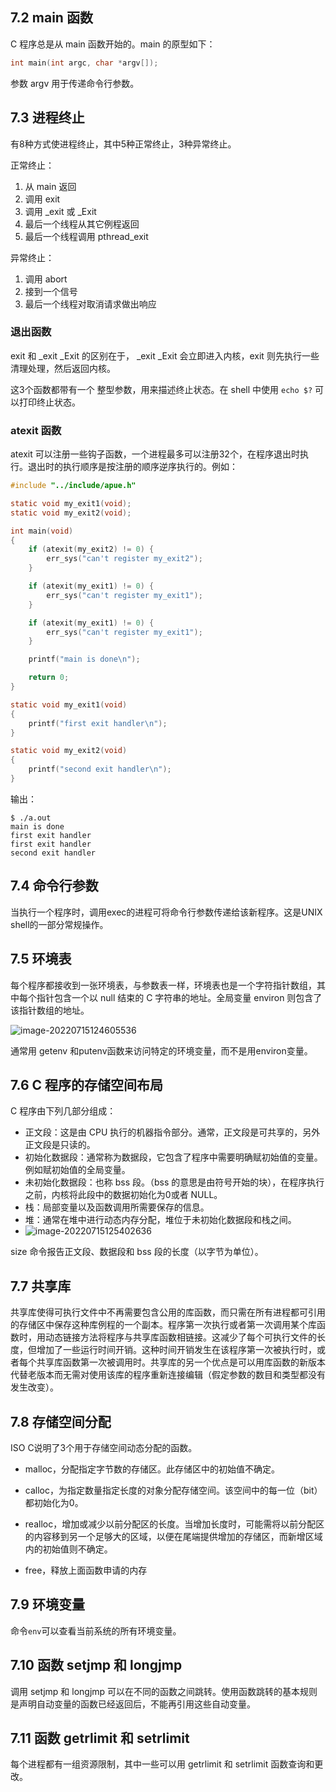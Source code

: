 ## 7.2 main 函数

C 程序总是从 main 函数开始的。main 的原型如下：

```c
int main(int argc, char *argv[]);
```

参数 argv 用于传递命令行参数。

## 7.3 进程终止

有8种方式使进程终止，其中5种正常终止，3种异常终止。

正常终止：

1. 从 main 返回
2. 调用 exit
3. 调用 _exit 或 _Exit
4. 最后一个线程从其它例程返回
5. 最后一个线程调用 pthread_exit

异常终止：

1. 调用 abort
2. 接到一个信号
3. 最后一个线程对取消请求做出响应

### 退出函数

exit 和 _exit _Exit 的区别在于， _exit _Exit 会立即进入内核，exit 则先执行一些清理处理，然后返回内核。

这3个函数都带有一个 整型参数，用来描述终止状态。在 shell 中使用 `echo $?` 可以打印终止状态。

### atexit 函数

atexit 可以注册一些钩子函数，一个进程最多可以注册32个，在程序退出时执行。退出时的执行顺序是按注册的顺序逆序执行的。例如：

```c
#include "../include/apue.h"

static void my_exit1(void);
static void my_exit2(void);

int main(void)
{
    if (atexit(my_exit2) != 0) {
        err_sys("can't register my_exit2");
    }

    if (atexit(my_exit1) != 0) {
        err_sys("can't register my_exit1");
    }

    if (atexit(my_exit1) != 0) {
        err_sys("can't register my_exit1");
    }

    printf("main is done\n");

    return 0;
}

static void my_exit1(void)
{
    printf("first exit handler\n");
}

static void my_exit2(void)
{
    printf("second exit handler\n");
}
```

输出：

```SHELL
$ ./a.out 
main is done
first exit handler
first exit handler
second exit handler
```

## 7.4 命令行参数

当执行一个程序时，调用exec的进程可将命令行参数传递给该新程序。这是UNIX shell的一部分常规操作。

## 7.5 环境表

每个程序都接收到一张环境表，与参数表一样，环境表也是一个字符指针数组，其中每个指针包含一个以 null 结束的 C 字符串的地址。全局变量 environ 则包含了该指针数组的地址。

![image-20220715124605536](../../../../../../home/echo/.config/Typora/typora-user-images/image-20220715124605536.png)



通常用 getenv 和putenv函数来访问特定的环境变量，而不是用environ变量。

## 7.6 C 程序的存储空间布局

C 程序由下列几部分组成：

* 正文段：这是由 CPU 执行的机器指令部分。通常，正文段是可共享的，另外正文段是只读的。
* 初始化数据段：通常称为数据段，它包含了程序中需要明确赋初始值的变量。例如赋初始值的全局变量。
* 未初始化数据段：也称 bss 段。（bss 的意思是由符号开始的块），在程序执行之前，内核将此段中的数据初始化为0或者 NULL。
* 栈：局部变量以及函数调用所需要保存的信息。
* 堆：通常在堆中进行动态内存分配，堆位于未初始化数据段和栈之间。
* ![image-20220715125402636](../../../../../../home/echo/.config/Typora/typora-user-images/image-20220715125402636.png)

size 命令报告正文段、数据段和 bss 段的长度（以字节为单位）。

## 7.7 共享库

共享库使得可执行文件中不再需要包含公用的库函数，而只需在所有进程都可引用的存储区中保存这种库例程的一个副本。程序第一次执行或者第一次调用某个库函数时，用动态链接方法将程序与共享库函数相链接。这减少了每个可执行文件的长度，但增加了一些运行时间开销。这种时间开销发生在该程序第一次被执行时，或者每个共享库函数第一次被调用时。共享库的另一个优点是可以用库函数的新版本代替老版本而无需对使用该库的程序重新连接编辑（假定参数的数目和类型都没有发生改变）。

## 7.8 存储空间分配

ISO C说明了3个用于存储空间动态分配的函数。

* malloc，分配指定字节数的存储区。此存储区中的初始值不确定。

* calloc，为指定数量指定长度的对象分配存储空间。该空间中的每一位（bit）都初始化为0。

* realloc，增加或减少以前分配区的长度。当增加长度时，可能需将以前分配区的内容移到另一个足够大的区域，以便在尾端提供增加的存储区，而新增区域内的初始值则不确定。

* free，释放上面函数申请的内存

## 7.9 环境变量

命令`env`可以查看当前系统的所有环境变量。

## 7.10 函数 setjmp 和 longjmp

调用 setjmp 和 longjmp 可以在不同的函数之间跳转。使用函数跳转的基本规则是声明自动变量的函数已经返回后，不能再引用这些自动变量。

## 7.11 函数 getrlimit 和 setrlimit

每个进程都有一组资源限制，其中一些可以用 getrlimit 和 setrlimit 函数查询和更改。

